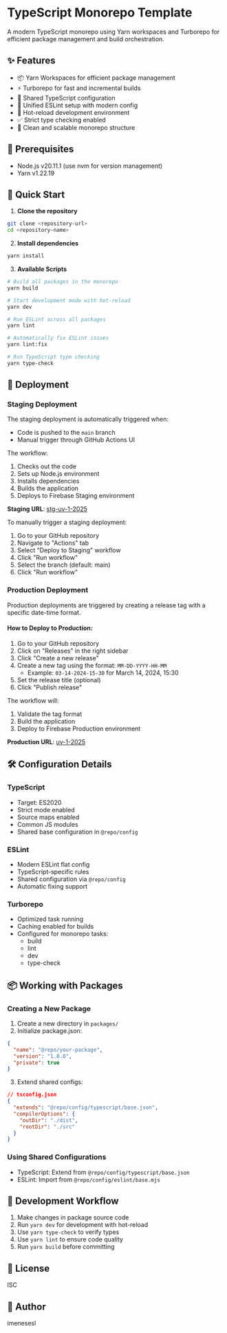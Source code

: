 # TypeScript Monorepo Template

A modern TypeScript monorepo using Yarn workspaces and Turborepo for efficient package management and build orchestration.

## ✨ Features

- 📦 Yarn Workspaces for efficient package management
- ⚡ Turborepo for fast and incremental builds
- 🔷 Shared TypeScript configuration
- 🎨 Unified ESLint setup with modern config
- 🔄 Hot-reload development environment
- ✅ Strict type checking enabled
- 📁 Clean and scalable monorepo structure

## 🔧 Prerequisites

- Node.js v20.11.1 (use nvm for version management)
- Yarn v1.22.19

## 🚀 Quick Start

1. **Clone the repository**

```bash
git clone <repository-url>
cd <repository-name>
```

2. **Install dependencies**

```bash
yarn install
```

3. **Available Scripts**

```bash
# Build all packages in the monorepo
yarn build

# Start development mode with hot-reload
yarn dev

# Run ESLint across all packages
yarn lint

# Automatically fix ESLint issues
yarn lint:fix

# Run TypeScript type checking
yarn type-check
```

## 🚀 Deployment

### Staging Deployment

The staging deployment is automatically triggered when:
- Code is pushed to the `main` branch
- Manual trigger through GitHub Actions UI

The workflow:
1. Checks out the code
2. Sets up Node.js environment
3. Installs dependencies
4. Builds the application
5. Deploys to Firebase Staging environment

**Staging URL**: [stg-uv-1-2025](https://stg-uv-1-2025.web.app/)

To manually trigger a staging deployment:
1. Go to your GitHub repository
2. Navigate to "Actions" tab
3. Select "Deploy to Staging" workflow
4. Click "Run workflow"
5. Select the branch (default: main)
6. Click "Run workflow"

### Production Deployment

Production deployments are triggered by creating a release tag with a specific date-time format.

#### How to Deploy to Production:

1. Go to your GitHub repository
2. Click on "Releases" in the right sidebar
3. Click "Create a new release"
4. Create a new tag using the format: `MM-DD-YYYY-HH-MM`
   - Example: `03-14-2024-15-30` for March 14, 2024, 15:30
5. Set the release title (optional)
6. Click "Publish release"

The workflow will:
1. Validate the tag format
2. Build the application
3. Deploy to Firebase Production environment

**Production URL**: [uv-1-2025](https://uv-1-2025.web.app/)

## 🛠 Configuration Details

### TypeScript

- Target: ES2020
- Strict mode enabled
- Source maps enabled
- Common JS modules
- Shared base configuration in `@repo/config`

### ESLint

- Modern ESLint flat config
- TypeScript-specific rules
- Shared configuration via `@repo/config`
- Automatic fixing support

### Turborepo

- Optimized task running
- Caching enabled for builds
- Configured for monorepo tasks:
  - build
  - lint
  - dev
  - type-check

## 📦 Working with Packages

### Creating a New Package

1. Create a new directory in `packages/`
2. Initialize package.json:
```json
{
  "name": "@repo/your-package",
  "version": "1.0.0",
  "private": true
}
```
3. Extend shared configs:
```json
// tsconfig.json
{
  "extends": "@repo/config/typescript/base.json",
  "compilerOptions": {
    "outDir": "./dist",
    "rootDir": "./src"
  }
}
```

### Using Shared Configurations

- TypeScript: Extend from `@repo/config/typescript/base.json`
- ESLint: Import from `@repo/config/eslint/base.mjs`

## 🔄 Development Workflow

1. Make changes in package source code
2. Run `yarn dev` for development with hot-reload
3. Use `yarn type-check` to verify types
4. Use `yarn lint` to ensure code quality
5. Run `yarn build` before committing

## 📝 License

ISC

## 👤 Author

imenesesl

